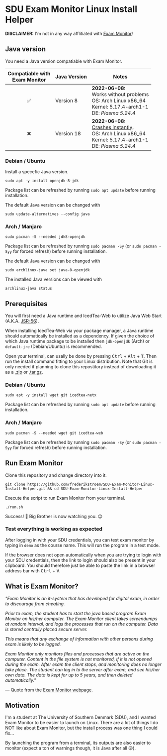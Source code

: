 # SDU Exam Monitor Linux Install Helper
**DISCLAIMER:** I'm not in any way afflitiated with [Exam Monitor](https://sdu.exammonitor.dk/)!

## Java version
You need a Java version compatiable with Exam Monitor.

| Compatiable with<br>Exam Monitor | Java Version | Notes
| :-: | - | -
| ✅ | Version 8 | **2022-06-08:**<br>Works without problems<br>OS: Arch Linux x86_64<br>Kernel: 5.17.4-arch1-1<br>DE: *Plasma 5.24.4*
| ❌ | Version 18 | **2022-06-08:**<br>[Crashes instantly](https://github.com/frederikstroem/SDU-Exam-Monitor-Linux-Install-Helper/issues/1).<br>OS: Arch Linux x86_64<br>Kernel: 5.17.4-arch1-1<br>DE: *Plasma 5.24.4*

### Debian / Ubuntu
Install a specefic Java version.

```
sudo apt -y install openjdk-8-jdk
```

Package list can be refreshed by running `sudo apt update` before running installation.

The default Java version can be changed with

```
sudo update-alternatives --config java
```

### Arch / Manjaro
```
sudo pacman -S --needed jdk8-openjdk
```

Package list can be refreshed by running `sudo pacman -Sy` (or `sudo pacman -Syy` for forced refresh) before running installation.

The default Java version can be changed with

```
sudo archlinux-java set java-8-openjdk
```

The installed Java versions can be viewed with

```
archlinux-java status
```

## Prerequisites
You will first need a Java runtime and IcedTea-Web to utilize Java Web Start (A.K.A. [JSR-56](http://www.jcp.org/en/jsr/detail?id=56)).

When installing IcedTea-Web via your package manager, a Java runtime should automatically be installed as a dependency. If given the choice of which Java runtime package to be installed then `jdk-openjdk` (Arch) or `default-jre` (Debian/Ubuntu) is recommended.

Open your terminal, can usally be done by pressing <kbd>Ctrl</kbd> + <kbd>Alt</kbd> + <kbd>T</kbd>. Then run the install command fitting to your Linux distribution. Note that Git is only needed if planning to clone this repostitory instead of downloading it as a [.zip](https://github.com/frederikstroem/SDU-Exam-Monitor-Linux-Install-Helper/archive/refs/heads/main.zip) or [.tar.gz](https://github.com/frederikstroem/SDU-Exam-Monitor-Linux-Install-Helper/archive/refs/heads/main.tar.gz).


### Debian / Ubuntu
```
sudo apt -y install wget git icedtea-netx
```

Package list can be refreshed by running `sudo apt update` before running installation.

### Arch / Manjaro
```
sudo pacman -S --needed wget git icedtea-web
```

Package list can be refreshed by running `sudo pacman -Sy` (or `sudo pacman -Syy` for forced refresh) before running installation.

## Run Exam Monitor
Clone this repository and change directory into it.

```
git clone https://github.com/frederikstroem/SDU-Exam-Monitor-Linux-Install-Helper.git && cd SDU-Exam-Monitor-Linux-Install-Helper
```

Execute the script to run Exam Monitor from your terminal.
```
./run.sh
```

Success! 🎉 Big Brother is now watching you. 😉

### Test everything is working as expected
After logging in with your SDU credentials, you can test exam monitor by typing in `demo` as the course name. This will run the program in a test mode.

If the browser does not open automatically when you are trying to login with your SDU credentials, then the link to login should also be present in your clipboard. You should therefore just be able to paste the link in a browser address bar with <kbd>Ctrl</kbd> + <kbd>V</kbd>.

## What is Exam Monitor?

*"Exam Monitor is an it-system that has developed for digital exam, in order to discourage from cheating.*

*Prior to exam, the student has to start the java based program Exam Monitor on his/her computer. The Exam Monitor client takes screendumps at random interval, and logs the processes that run on the computer. Data is stored centrally placed secure server.*

*This means that any exchange of information with other persons during exam is likely to be logged.*

*Exam Monitor only monitors files and processes that are active on the computer. Content in the file system is not monitored, if it is not opened during the exam. After exam the client stops, and monitoring does no longer take place. The student can log in to the server after exam, and see his/her own data. The data is kept for up to 5 years, and then deleted automatically."*

 — Quote from the [Exam Monitor webpage](https://sdu.exammonitor.dk/).

## Motivation
I'm a student at The University of Southern Denmark (SDU), and I wanted Exam Monitor to be easier to launch on Linux. There are a lot of things I do NOT like about Exam Monitor, but the install process was one thing I could fix...

By launching the program from a terminal, its outputs are also easier to monitor (expect a ton of warnings though, it is Java after all 😝).
